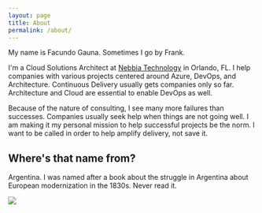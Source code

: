 ```yaml
---
layout: page
title: About
permalink: /about/
---
```


My name is Facundo Gauna. Sometimes I go by Frank. 

I'm a Cloud Solutions Architect at [Nebbia Technology](http://nebbiatech.com) in Orlando, FL. I help companies with various projects centered around Azure, DevOps, and Architecture. Continuous Delivery usually gets companies only so far. Architecture and Cloud are essential to enable DevOps as well. 

Because of the nature of consulting, I see many more failures than successes. Companies usually seek help when things are not going well. 
I am making it my personal mission to help successful projects be the norm. I want to be called in order to help amplify delivery, not save it.

## Where's that name from?

Argentina. I was named after a book about the struggle in Argentina about European modernization in the 1830s. Never read it.

![]({{site.baseurl}}/assets/images/facundo.jpg)


